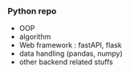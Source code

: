 ### Python repo

* OOP
* algorithm
* Web framework : fastAPI, flask
* data handling (pandas, numpy)
* other backend related stuffs
